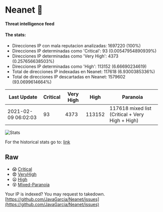 # Neanet :hocho:
#### Threat intelligence feed
#### The stats:

- Direcciones IP con mala reputacion analizadas: 1697220 (100%)
- Direcciones IP determinadas como 'Critical':  93 (0.00547954890939%)
- Direcciones IP determinadas como 'Very High':  4373 (0.257656638503%)
- Direcciones IP determinadas como 'High':  113152 (6.66690234619)
- Total de direcciones IP indexadas en Neanet:  117618 (6.9300385336%)
- Total de direcciones IP descartadas en Neanet:  1579602 (93.0699614664%)

| Last Update | Critical | Very High | High | Paranoia |
| --- | --- | --- | --- | --- |
| 2021-02-09 06:02:03 | 93 | 4373 | 113152 | 117618 mixed list (Critical + Very High + High)|

![Stats](https://docs.google.com/spreadsheets/d/e/2PACX-1vSnaNMIXVabIpDJjufMlzH7poXnshF3mgd8Is1g9ytUEzVsP5my4Trn8f-xkoLLQ38xpL3HtmUexLo6/pubchart?oid=501124687&format=image)

For the historical stats go to: [link](/stats.csv)
## Raw
- :scream: [Critical](https://raw.githubusercontent.com/JavaGarcia/Neanet/master/blacklists/neanet_critical.txt)
- :fearful: [VeryHigh](https://raw.githubusercontent.com/JavaGarcia/Neanet/master/blacklists/neanet_veryHigh.txtt)
- :frowning: [High](https://raw.githubusercontent.com/JavaGarcia/Neanet/master/blacklists/neanet_high.txt)
- :dizzy_face: [Mixed-Paranoia](https://raw.githubusercontent.com/JavaGarcia/Neanet/master/blacklists/neanet_all.txt)


Your IP is indexed? You may request to takedown. [https://github.com/JavaGarcia/Neanet/issues](https://github.com/JavaGarcia/Neanet/issues)



































































































































































































































































































































































































































































































































































































































































































































































































































































































































































































































































































































































































































































































































































































































































































































































































































































































































































































































































































































































































































































































































































































































































































































































































































































































































































































































































































































































































































































































































































































































































































































































































































































































































































































































































































































































































































































































































































































































































































































































































































































































































































































































